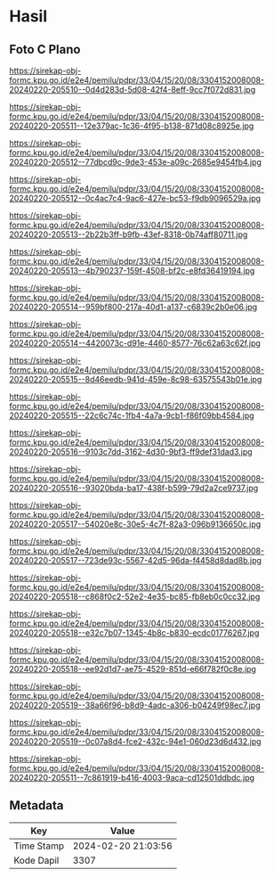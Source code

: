 # Hasil

## Foto C Plano

https://sirekap-obj-formc.kpu.go.id/e2e4/pemilu/pdpr/33/04/15/20/08/3304152008008-20240220-205510--0d4d283d-5d08-42f4-8eff-9cc7f072d831.jpg

https://sirekap-obj-formc.kpu.go.id/e2e4/pemilu/pdpr/33/04/15/20/08/3304152008008-20240220-205511--12e379ac-1c36-4f95-b138-871d08c8925e.jpg

https://sirekap-obj-formc.kpu.go.id/e2e4/pemilu/pdpr/33/04/15/20/08/3304152008008-20240220-205512--77dbcd9c-9de3-453e-a09c-2685e9454fb4.jpg

https://sirekap-obj-formc.kpu.go.id/e2e4/pemilu/pdpr/33/04/15/20/08/3304152008008-20240220-205512--0c4ac7c4-9ac6-427e-bc53-f9db9096529a.jpg

https://sirekap-obj-formc.kpu.go.id/e2e4/pemilu/pdpr/33/04/15/20/08/3304152008008-20240220-205513--2b22b3ff-b9fb-43ef-8318-0b74aff80711.jpg

https://sirekap-obj-formc.kpu.go.id/e2e4/pemilu/pdpr/33/04/15/20/08/3304152008008-20240220-205513--4b790237-159f-4508-bf2c-e8fd36419194.jpg

https://sirekap-obj-formc.kpu.go.id/e2e4/pemilu/pdpr/33/04/15/20/08/3304152008008-20240220-205514--959bf800-217a-40d1-a137-c6839c2b0e06.jpg

https://sirekap-obj-formc.kpu.go.id/e2e4/pemilu/pdpr/33/04/15/20/08/3304152008008-20240220-205514--4420073c-d91e-4460-8577-76c62a63c62f.jpg

https://sirekap-obj-formc.kpu.go.id/e2e4/pemilu/pdpr/33/04/15/20/08/3304152008008-20240220-205515--8d46eedb-941d-459e-8c98-63575543b01e.jpg

https://sirekap-obj-formc.kpu.go.id/e2e4/pemilu/pdpr/33/04/15/20/08/3304152008008-20240220-205515--22c6c74c-1fb4-4a7a-9cb1-f86f09bb4584.jpg

https://sirekap-obj-formc.kpu.go.id/e2e4/pemilu/pdpr/33/04/15/20/08/3304152008008-20240220-205516--9103c7dd-3162-4d30-9bf3-ff9def31dad3.jpg

https://sirekap-obj-formc.kpu.go.id/e2e4/pemilu/pdpr/33/04/15/20/08/3304152008008-20240220-205516--93020bda-ba17-438f-b599-79d2a2ce9737.jpg

https://sirekap-obj-formc.kpu.go.id/e2e4/pemilu/pdpr/33/04/15/20/08/3304152008008-20240220-205517--54020e8c-30e5-4c7f-82a3-096b9136650c.jpg

https://sirekap-obj-formc.kpu.go.id/e2e4/pemilu/pdpr/33/04/15/20/08/3304152008008-20240220-205517--723de93c-5567-42d5-96da-f4458d8dad8b.jpg

https://sirekap-obj-formc.kpu.go.id/e2e4/pemilu/pdpr/33/04/15/20/08/3304152008008-20240220-205518--c868f0c2-52e2-4e35-bc85-fb8eb0c0cc32.jpg

https://sirekap-obj-formc.kpu.go.id/e2e4/pemilu/pdpr/33/04/15/20/08/3304152008008-20240220-205518--e32c7b07-1345-4b8c-b830-ecdc01776267.jpg

https://sirekap-obj-formc.kpu.go.id/e2e4/pemilu/pdpr/33/04/15/20/08/3304152008008-20240220-205518--ee92d1d7-ae75-4529-851d-e66f782f0c8e.jpg

https://sirekap-obj-formc.kpu.go.id/e2e4/pemilu/pdpr/33/04/15/20/08/3304152008008-20240220-205519--38a66f96-b8d9-4adc-a306-b04249f98ec7.jpg

https://sirekap-obj-formc.kpu.go.id/e2e4/pemilu/pdpr/33/04/15/20/08/3304152008008-20240220-205519--0c07a8d4-fce2-432c-94e1-060d23d6d432.jpg

https://sirekap-obj-formc.kpu.go.id/e2e4/pemilu/pdpr/33/04/15/20/08/3304152008008-20240220-205511--7c861919-b416-4003-9aca-cd12501ddbdc.jpg


## Metadata

| Key        | Value               |
| ---------- | ------------------- |
| Time Stamp | 2024-02-20 21:03:56 |
| Kode Dapil | 3307                |



